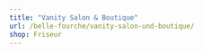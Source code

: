 ```yaml
---
title: "Vanity Salon & Boutique"
url: /belle-fourche/vanity-salon-und-boutique/
shop: Friseur
---
```

